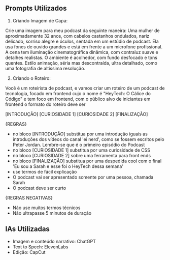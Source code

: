 ## Prompts Utilizados ##

1. Criando Imagem de Capa:

Crie uma imagem para meu podcast da seguinte maneira: Uma mulher de aproximadamente 32 anos, com cabelos castanhos ondulados, nariz delicado, sorriso alegre e óculos, sentada em um estúdio de podcast. Ela usa fones de ouvido grandes e está em frente a um microfone profissional. A cena tem iluminação cinematográfica dinâmica, com contraluz suave e detalhes realistas. O ambiente é acolhedor, com fundo desfocado e tons quentes. Estilo animação, séria mas descontraída, ultra detalhado, como uma fotografia de altíssima resolução.

2. Criando o Roteiro:

Você é um roteirista de podcast, e vamos criar um roteiro de um podcast de tecnologia, focado em frontend cujo o nome é "HeyTech: O Cálice do Código" e tem foco em frontend, com o público alvo de iniciantes em frontend o formato do roteiro deve ser 

[INTRODUÇÃO] 
[CURIOSIDADE 1] 
[CURIOSIDADE 2] 
[FINALIZAÇÃO] 

{REGRAS} 
- no bloco [INTRODUÇÃO] substitua por uma introdução iguais as introduções dos vídeos do canal 'ei nerd', como se fossem escritos pelo Peter Jordan. Lembre-se que é o primeiro episódio do Podcast
- no bloco [CURIOSIDADE 1] substitua por uma curiosidade de CSS 
- no bloco [CURIOSIDADE 2] sobre uma ferramenta para front ends 
- no bloco [FINALIZAÇÃO] substitua por uma despedida cool com o final 'Eu sou a Sarah e esse foi o HeyTech dessa semana' 
- use termos de fácil explicação 
- O podcast vai ser apresentado somente por uma pessoa, chamada Sarah 
- O podcast deve ser curto 

{REGRAS NEGATIVAS} 
- Não use muitos termos técnicos 
- Não ultrapasse 5 minutos de duração

## IAs Utilizadas ##

- Imagem e conteúdo narrativo: ChatGPT
- Text to Spech: ElevenLabs
- Edição: CapCut
